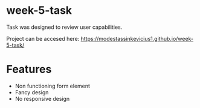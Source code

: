 # week-5-task

Task was designed to review user capabilities.

Project can be accesed here: https://modestassinkevicius1.github.io/week-5-task/

# Features

- Non functioning form element
- Fancy design
- No responsive design
